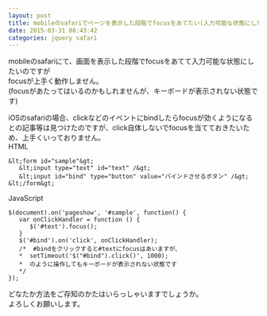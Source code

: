 ```yaml
---
layout: post
title: mobileのsafariでページを表示した段階でfocusをあてたい(入力可能な状態にしたい)
date: 2015-03-31 08:43:42
categories: jquery safari
---
```

<p>mobileのsafariにて、画面を表示した段階でfocusをあてて入力可能な状態にしたいのですが <br>
focusが上手く動作しません。 <br>
(focusがあたってはいるのかもしれませんが、キーボードが表示されない状態です) </p>

<p>iOSのsafariの場合、clickなどのイベントにbindしたらfocusが効くようになるとの記事等は見つけたのですが、click自体しないでfocusを当てておきたいため、上手くいっておりません。 <br>
HTML</p>

```
&lt;form id="sample"&gt;
   &lt;input type="text" id="text" /&gt;
   &lt;input id="bind" type="button" value="バインドさせるボタン" /&gt;
&lt;/form&gt;
```

<p>JavaScript</p>

```
$(document).on('pageshow', '#sample', function() {
   var onClickHandler = function () {
      $('#text').focus();
   }
   $('#bind').on('click', onClickHandler);
   /*  #bindをクリックすると#textにfocusはあいますが、
   *  setTimeout('$("#bind").click()', 1000);
   *  のように操作してもキーボードが表示されない状態です
   */
});
```

<p>どなたか方法をご存知のかたはいらっしゃいますでしょうか。 <br>
よろしくお願いします。</p>
